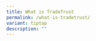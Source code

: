 ```yaml
---
title: What is TradeTrust
permalink: /what-is-tradetrust/
variant: tiptap
description: ""
---
```

<p></p>